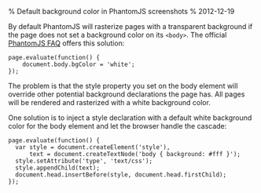% Default background color in PhantomJS screenshots
% 2012-12-19

By default PhantomJS will rasterize pages with a transparent background
if the page does not set a background color on its `<body>`.
The official [PhantomJS FAQ][faq] offers this solution:

    page.evaluate(function() {
        document.body.bgColor = 'white';
    });

The problem is that the style property you set on the body element will
override other potential background declarations the page has. All pages
will be rendered and rasterized with a white background color.

One solution is to inject a style declaration with a default white background
color for the body element and let the browser handle the cascade:

    page.evaluate(function() {
      var style = document.createElement('style'),
          text = document.createTextNode('body { background: #fff }');
      style.setAttribute('type', 'text/css');
      style.appendChild(text);
      document.head.insertBefore(style, document.head.firstChild);
    });

[faq]: http://phantomjs.org/faq.html
